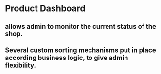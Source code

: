 # Product Dashboard

## allows admin to monitor the current status of the shop.
## Several custom sorting mechanisms put in place according business logic, to give admin flexibility.
